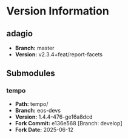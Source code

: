 # Version Information

## adagio
- **Branch:** master
- **Version:** v2.3.4+feat/report-facets

## Submodules

### tempo
- **Path:** tempo/
- **Branch:** eos-devs
- **Version:** 1.4.4-476-ge16a8dcd
- **Fork Commit:** e136e568 [Branch: develop]
- **Fork Date:** 2025-06-12
